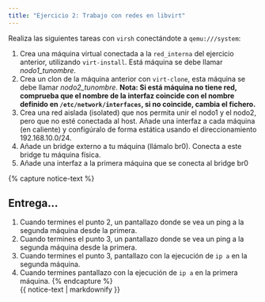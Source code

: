 ```yaml
---
title: "Ejercicio 2: Trabajo con redes en libvirt"
---
```


Realiza las siguientes tareas con `virsh` conectándote a `qemu:///system`:

1. Crea una máquina virtual conectada a la `red_interna` del ejercicio anterior, utilizando `virt-install`. Está máquina se debe llamar *nodo1_tunombre*. 
2. Crea un clon de la máquina anterior con `virt-clone`, esta máquina se debe llamar *nodo2_tunombre*. **Nota: Si está máquina no tiene red, comprueba que el nombre de la interfaz coincide con el nombre definido en `/etc/network/interfaces`, si no coincide, cambia el fichero.**
3. Crea una red aislada (isolated) que nos permita unir el nodo1 y el nodo2, pero que no esté conectada al host. Añade una interfaz a cada máquina (en caliente) y configúralo de forma estática usando el direccionamiento 192.168.10.0/24.
4. Añade un bridge externo a tu máquina (llámalo br0). Conecta a este bridge tu máquina física.
5. Añade una interfaz a la primera máquina que se conecta al bridge br0

{% capture notice-text %}
## Entrega...

1. Cuando termines el punto 2, un pantallazo donde se vea un ping a la segunda máquina desde la primera.
2. Cuando termines el punto 3, un pantallazo donde se vea un ping a la segunda máquina desde la primera.
3. Cuando termines el punto 3, pantallazo con la ejecución de `ip a` en la segunda máquina.
4. Cuando termines pantallazo con la ejecución de `ip a` en la primera máquina.
{% endcapture %}<div class="notice--info">{{ notice-text | markdownify }}</div>
